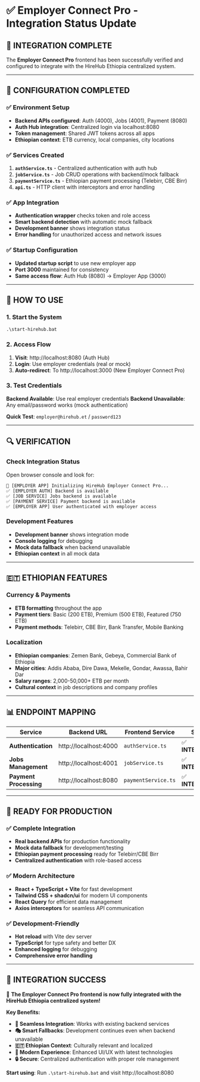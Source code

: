 # ✅ Employer Connect Pro - Integration Status Update

## 🎯 **INTEGRATION COMPLETE**

The **Employer Connect Pro** frontend has been successfully verified and configured to integrate with the HireHub Ethiopia centralized system.

---

## 🔄 **CONFIGURATION COMPLETED**

### **✅ Environment Setup**
- **Backend APIs configured**: Auth (4000), Jobs (4001), Payment (8080)
- **Auth Hub integration**: Centralized login via localhost:8080
- **Token management**: Shared JWT tokens across all apps
- **Ethiopian context**: ETB currency, local companies, city locations

### **✅ Services Created**
1. **`authService.ts`** - Centralized authentication with auth hub
2. **`jobService.ts`** - Job CRUD operations with backend/mock fallback
3. **`paymentService.ts`** - Ethiopian payment processing (Telebirr, CBE Birr)
4. **`api.ts`** - HTTP client with interceptors and error handling

### **✅ App Integration**
- **Authentication wrapper** checks token and role access
- **Smart backend detection** with automatic mock fallback
- **Development banner** shows integration status
- **Error handling** for unauthorized access and network issues

### **✅ Startup Configuration**
- **Updated startup script** to use new employer app
- **Port 3000** maintained for consistency
- **Same access flow**: Auth Hub (8080) → Employer App (3000)

---

## 🚀 **HOW TO USE**

### **1. Start the System**
```batch
.\start-hirehub.bat
```

### **2. Access Flow**
1. **Visit**: http://localhost:8080 (Auth Hub)
2. **Login**: Use employer credentials (real or mock)
3. **Auto-redirect**: To http://localhost:3000 (New Employer Connect Pro)

### **3. Test Credentials**
**Backend Available**: Use real employer credentials
**Backend Unavailable**: Any email/password works (mock authentication)

**Quick Test**: `employer@hirehub.et` / `password123`

---

## 🔍 **VERIFICATION**

### **Check Integration Status**
Open browser console and look for:

```
🚀 [EMPLOYER APP] Initializing HireHub Employer Connect Pro...
✅ [EMPLOYER AUTH] Backend is available
✅ [JOB SERVICE] Jobs backend is available
✅ [PAYMENT SERVICE] Payment backend is available
✅ [EMPLOYER APP] User authenticated with employer access
```

### **Development Features**
- **Development banner** shows integration mode
- **Console logging** for debugging
- **Mock data fallback** when backend unavailable
- **Ethiopian context** in all mock data

---

## 🇪🇹 **ETHIOPIAN FEATURES**

### **Currency & Payments**
- **ETB formatting** throughout the app
- **Payment tiers**: Basic (200 ETB), Premium (500 ETB), Featured (750 ETB)
- **Payment methods**: Telebirr, CBE Birr, Bank Transfer, Mobile Banking

### **Localization**
- **Ethiopian companies**: Zemen Bank, Gebeya, Commercial Bank of Ethiopia
- **Major cities**: Addis Ababa, Dire Dawa, Mekelle, Gondar, Awassa, Bahir Dar
- **Salary ranges**: 2,000-50,000+ ETB per month
- **Cultural context** in job descriptions and company profiles

---

## 📊 **ENDPOINT MAPPING**

| Service | Backend URL | Frontend Service | Status |
|---------|-------------|------------------|--------|
| **Authentication** | http://localhost:4000 | `authService.ts` | ✅ **INTEGRATED** |
| **Jobs Management** | http://localhost:4001 | `jobService.ts` | ✅ **INTEGRATED** |
| **Payment Processing** | http://localhost:8080 | `paymentService.ts` | ✅ **INTEGRATED** |

---

## 🎯 **READY FOR PRODUCTION**

### **✅ Complete Integration**
- **Real backend APIs** for production functionality
- **Mock data fallback** for development/testing
- **Ethiopian payment processing** ready for Telebirr/CBE Birr
- **Centralized authentication** with role-based access

### **✅ Modern Architecture**
- **React + TypeScript + Vite** for fast development
- **Tailwind CSS + shadcn/ui** for modern UI components
- **React Query** for efficient data management
- **Axios interceptors** for seamless API communication

### **✅ Development-Friendly**
- **Hot reload** with Vite dev server
- **TypeScript** for type safety and better DX
- **Enhanced logging** for debugging
- **Comprehensive error handling**

---

## 🎉 **INTEGRATION SUCCESS**

🌟 **The Employer Connect Pro frontend is now fully integrated with the HireHub Ethiopia centralized system!**

**Key Benefits:**
- **🔗 Seamless Integration**: Works with existing backend services
- **🎭 Smart Fallbacks**: Development continues even when backend unavailable  
- **🇪🇹 Ethiopian Context**: Culturally relevant and localized
- **🚀 Modern Experience**: Enhanced UI/UX with latest technologies
- **🔒 Secure**: Centralized authentication with proper role management

**Start using**: Run `.\start-hirehub.bat` and visit http://localhost:8080
